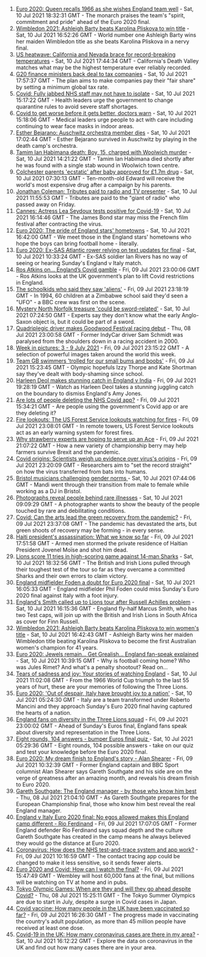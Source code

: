 1. [Euro 2020: Queen recalls 1966 as she wishes England team well](https://www.bbc.co.uk/news/uk-57789451) - Sat, 10 Jul 2021 18:32:31 GMT - The monarch praises the team's "spirit, commitment and pride" ahead of the Euro 2020 final.
2. [Wimbledon 2021: Ashleigh Barty beats Karolina Pliskova to win title](https://www.bbc.co.uk/sport/tennis/57783918) - Sat, 10 Jul 2021 16:52:26 GMT - World number one Ashleigh Barty wins her maiden Wimbledon title as she beats Karolina Pliskova in a nervy final.
3. [US heatwave: California and Nevada brace for record-breaking temperatures](https://www.bbc.co.uk/news/world-us-canada-57788118) - Sat, 10 Jul 2021 17:44:34 GMT - California's Death Valley matches what may be the highest temperature ever reliably recorded.
4. [G20 finance ministers back deal to tax companies](https://www.bbc.co.uk/news/world-57791617) - Sat, 10 Jul 2021 17:57:37 GMT - The plan aims to make companies pay their "fair share" by setting a minimum global tax rate.
5. [Covid: Fully jabbed NHS staff may not have to isolate](https://www.bbc.co.uk/news/uk-57786794) - Sat, 10 Jul 2021 15:17:22 GMT - Health leaders urge the government to change quarantine rules to avoid severe staff shortages.
6. [Covid to get worse before it gets better, doctors warn](https://www.bbc.co.uk/news/uk-57786002) - Sat, 10 Jul 2021 15:18:06 GMT - Medical leaders urge people to act with care including continuing to wear face masks in indoor areas.
7. [Esther Bejarano: Auschwitz orchestra member dies](https://www.bbc.co.uk/news/world-europe-57791259) - Sat, 10 Jul 2021 17:02:44 GMT - Esther Bejarano survived in Auschwitz by playing in the death camp's orchestra.
8. [Tamim Ian Habimana death: Boy, 15, charged with Woolwich murder](https://www.bbc.co.uk/news/uk-england-london-57788287) - Sat, 10 Jul 2021 14:21:22 GMT - Tamim Ian Habimana died shortly after he was found with a single stab wound in Woolwich town centre.
9. [Colchester parents 'ecstatic' after baby approved for £1.7m drug](https://www.bbc.co.uk/news/uk-england-essex-57776754) - Sat, 10 Jul 2021 07:30:13 GMT - Ten-month-old Edward will receive the world's most expensive drug after a campaign by his parents.
10. [Jonathan Coleman: Tributes paid to radio and TV presenter](https://www.bbc.co.uk/news/uk-england-london-57788328) - Sat, 10 Jul 2021 11:55:53 GMT - Tributes are paid to the "giant of radio" who passed away on Friday.
11. [Cannes: Actress Lea Seydoux tests positive for Covid-19](https://www.bbc.co.uk/news/entertainment-arts-57789537) - Sat, 10 Jul 2021 16:14:46 GMT - The James Bond star may miss the French film festival after contracting the virus.
12. [Euro 2020: The pride of England stars' hometowns](https://www.bbc.co.uk/news/uk-england-57791089) - Sat, 10 Jul 2021 16:42:00 GMT - We meet those in the England stars' hometowns who hope the boys can bring football home - literally.
13. [Euro 2020: Ex-SAS Atlantic rower relying on text updates for final](https://www.bbc.co.uk/news/uk-england-hereford-worcester-57788407) - Sat, 10 Jul 2021 10:33:24 GMT - Ex-SAS soldier Ian Rivers has no way of seeing or hearing Sunday's England v Italy match.
14. [Ros Atkins on… England’s Covid gamble](https://www.bbc.co.uk/news/uk-57777428) - Fri, 09 Jul 2021 23:00:06 GMT - Ros Atkins looks at the UK government’s plan to lift Covid restrictions in England.
15. [The schoolkids who said they saw 'aliens'](https://www.bbc.co.uk/news/stories-57749238) - Fri, 09 Jul 2021 23:18:19 GMT - In 1994, 60 children at a Zimbabwe school said they'd seen a "UFO" - a BBC crew was first on the scene.
16. [Mystery North Norfolk treasure 'could be sword-related'](https://www.bbc.co.uk/news/uk-england-norfolk-57681725) - Sat, 10 Jul 2021 07:24:50 GMT - Experts say they don't know what the early Anglo-Saxon object is, but it could be part of a sword.
17. [Quadriplegic driver makes Goodwood Festival racing debut](https://www.bbc.co.uk/news/uk-57768915) - Thu, 08 Jul 2021 23:00:58 GMT - Former IndyCar driver Sam Schmidt was paralysed from the shoulders down in a racing accident in 2000.
18. [Week in pictures: 3 - 9 July 2021](https://www.bbc.co.uk/news/in-pictures-57763462) - Fri, 09 Jul 2021 23:15:22 GMT - A selection of powerful images taken around the world this week.
19. [Team GB swimmers 'trolled for our small bums and boobs'](https://www.bbc.co.uk/news/newsbeat-57778626) - Fri, 09 Jul 2021 15:23:45 GMT - Olympic hopefuls Izzy Thorpe and Kate Shortman say they've dealt with body-shaming since school.
20. [Harleen Deol makes stunning catch in England v India](https://www.bbc.co.uk/sport/av/cricket/57785924) - Fri, 09 Jul 2021 19:28:19 GMT - Watch as Harleen Deol takes a stunning juggling catch on the boundary to dismiss England's Amy Jones.
21. [Are lots of people deleting the NHS Covid app?](https://www.bbc.co.uk/news/57779371) - Fri, 09 Jul 2021 15:34:21 GMT - Are people using the government's Covid app or are they deleting it?
22. [Fire lookouts: The US Forest Service lookouts watching for fires](https://www.bbc.co.uk/news/world-us-canada-57626403) - Fri, 09 Jul 2021 23:08:01 GMT - In remote towers, US Forest Service lookouts act as an early warning system for forest fires.
23. [Why strawberry experts are hoping to serve up an Ace](https://www.bbc.co.uk/news/business-57780066) - Fri, 09 Jul 2021 21:07:22 GMT - How a new variety of championship berry may help farmers survive Brexit and the pandemic.
24. [Covid origins: Scientists weigh up evidence over virus's origins](https://www.bbc.co.uk/news/science-environment-57782955) - Fri, 09 Jul 2021 23:20:09 GMT - Researchers aim to "set the record straight" on how the virus transferred from bats into humans.
25. [Bristol musicians challenging gender norms ](https://www.bbc.co.uk/news/uk-england-bristol-57767645) - Sat, 10 Jul 2021 07:44:06 GMT - Mandi went through their transition from male to female while working as a DJ in Bristol.
26. [Photographs reveal people behind rare illnesses](https://www.bbc.co.uk/news/uk-wales-57748393) - Sat, 10 Jul 2021 09:09:29 GMT - A photographer wants to show the beauty of the people touched by rare and debilitating conditions.
27. [Covid: Can the arts lead the green recovery from the pandemic?](https://www.bbc.co.uk/news/entertainment-arts-57779761) - Fri, 09 Jul 2021 23:37:08 GMT - The pandemic has devastated the arts, but green shoots of recovery may be forming - in every sense.
28. [Haiti president's assassination: What we know so far](https://www.bbc.co.uk/news/world-latin-america-57762246) - Fri, 09 Jul 2021 17:51:58 GMT - Armed men stormed the private residence of Haitian President Jovenel Moïse and shot him dead.
29. [Lions score 11 tries in high-scoring game against 14-man Sharks](https://www.bbc.co.uk/sport/rugby-union/57791546) - Sat, 10 Jul 2021 18:32:56 GMT - The British and Irish Lions pulled through their toughest test of the tour so far as they overcame a committed Sharks and their own errors to claim victory.
30. [England midfielder Foden a doubt for Euro 2020 final](https://www.bbc.co.uk/sport/football/57790023) - Sat, 10 Jul 2021 16:05:33 GMT - England midfielder Phil Foden could miss Sunday's Euro 2020 final against Italy with a foot injury.
31. [England's Smith called up to Lions tour after Russell Achilles problem](https://www.bbc.co.uk/sport/rugby-union/57791540) - Sat, 10 Jul 2021 16:15:36 GMT - England fly-half Marcus Smith, who has two Test caps, will join up with the British and Irish Lions in South Africa as cover for Finn Russell.
32. [Wimbledon 2021: Ashleigh Barty beats Karolina Pliskova to win women's title](https://www.bbc.co.uk/sport/av/tennis/57791966) - Sat, 10 Jul 2021 16:42:43 GMT - Ashleigh Barty wins her maiden Wimbledon title beating Karolina Pliskova to become the first Australian women's champion for 41 years.
33. [Euro 2020: Jewels remain... Get Grealish... England fan-speak explained](https://www.bbc.co.uk/news/uk-57761278) - Sat, 10 Jul 2021 10:39:15 GMT - Why is football coming home? Who was Jules Rimet? And what's a penalty shootout? Read on...
34. [Tears of sadness and joy: Your stories of watching England](https://www.bbc.co.uk/sport/football/57780763) - Sat, 10 Jul 2021 11:02:08 GMT - From the 1966 World Cup triumph to the last 55 years of hurt, these are your memories of following the Three Lions.
35. [Euro 2020: 'Out of despair, Italy have brought joy to a nation'](https://www.bbc.co.uk/sport/football/57783077) - Sat, 10 Jul 2021 05:24:30 GMT - Italy are a team transformed under Roberto Mancini and they approach Sunday's Euro 2020 final having captured the hearts of a nation.
36. [England fans on diversity in the Three Lions squad](https://www.bbc.co.uk/news/uk-57777430) - Fri, 09 Jul 2021 23:00:02 GMT - Ahead of Sunday's Euros final, England fans speak about diversity and representation in the Three Lions.
37. [Eight rounds, 104 answers - bumper Euros final quiz ](https://www.bbc.co.uk/sport/football/57743861) - Sat, 10 Jul 2021 05:29:36 GMT - Eight rounds, 104 possible answers - take on our quiz and test your knowledge before the Euro 2020 final.
38. [Euro 2020: My dream finish to England's story - Alan Shearer](https://www.bbc.co.uk/sport/football/57752510) - Fri, 09 Jul 2021 10:32:39 GMT - Former England captain and BBC Sport columnist Alan Shearer says Gareth Southgate and his side are on the verge of greatness after an amazing month, and reveals his dream finish to Euro 2020.
39. [Gareth Southgate: The England manager - by those who know him best](https://www.bbc.co.uk/sport/football/57724429) - Thu, 08 Jul 2021 21:04:10 GMT - As Gareth Southgate prepares for the European Championship final, those who know him best reveal the real England manager.
40. [England v Italy Euro 2020 final: No egos allowed makes this England camp different - Rio Ferdinand](https://www.bbc.co.uk/sport/football/57775923) - Fri, 09 Jul 2021 17:07:05 GMT - Former England defender Rio Ferdinand says squad depth and the culture Gareth Southgate has created in the camp means he always believed they would go the distance at Euro 2020.
41. [Coronavirus: How does the NHS test-and-trace system and app work?](https://www.bbc.co.uk/news/explainers-52442754) - Fri, 09 Jul 2021 10:16:59 GMT - The contact tracing app could be changed to make it less sensitive, so it sends fewer alerts.
42. [Euro 2020 and Covid: How can I watch the final?](https://www.bbc.co.uk/news/uk-57386719) - Fri, 09 Jul 2021 15:47:49 GMT - Wembley will host 60,000 fans at the final, but millions will be watching on TV at home and in pubs.
43. [Tokyo Olympic Games: When are they and will they go ahead despite Covid?](https://www.bbc.co.uk/news/world-asia-57240044) - Thu, 08 Jul 2021 15:25:11 GMT - The Tokyo Summer Olympics are due to start in July, despite a surge in Covid cases in Japan.
44. [Covid vaccine: How many people in the UK have been vaccinated so far?](https://www.bbc.co.uk/news/health-55274833) - Fri, 09 Jul 2021 16:26:30 GMT - The progress made in vaccinating the country's adult population, as more than 45 million people have received at least one dose.
45. [Covid-19 in the UK: How many coronavirus cases are there in my area?](https://www.bbc.co.uk/news/uk-51768274) - Sat, 10 Jul 2021 16:12:22 GMT - Explore the data on coronavirus in the UK and find out how many cases there are in your area.
